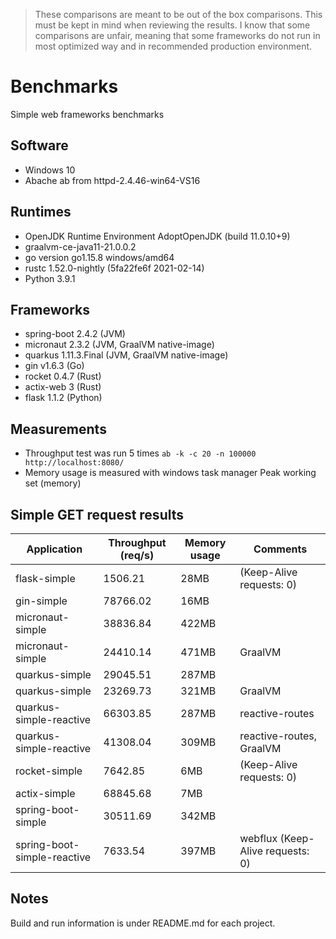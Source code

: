 > These comparisons are meant to be out of the box comparisons. This must be kept in mind when reviewing the results. I know that some comparisons are unfair, meaning that some frameworks do not run in most optimized way and in recommended production environment.

# Benchmarks
Simple web frameworks benchmarks

## Software
- Windows 10
- Abache ab from httpd-2.4.46-win64-VS16

## Runtimes
- OpenJDK Runtime Environment AdoptOpenJDK (build 11.0.10+9)
- graalvm-ce-java11-21.0.0.2
- go version go1.15.8 windows/amd64
- rustc 1.52.0-nightly (5fa22fe6f 2021-02-14)
- Python 3.9.1

## Frameworks
- spring-boot 2.4.2 (JVM)
- micronaut 2.3.2 (JVM, GraalVM native-image)
- quarkus 1.11.3.Final (JVM, GraalVM native-image)
- gin v1.6.3 (Go)
- rocket 0.4.7 (Rust)
- actix-web 3 (Rust)
- flask 1.1.2 (Python)

## Measurements
- Throughput test was run 5 times ```ab -k -c 20 -n 100000 http://localhost:8080/```
- Memory usage is measured with windows task manager Peak working set (memory)

## Simple GET request results

| Application                       | Throughput (req/s) | Memory usage | Comments                            |
| --------------------------------- | ------------------ | ------------ | ----------------------------------- |
| flask-simple                      | 1506.21            | 28MB         | (Keep-Alive requests:    0)         |
| gin-simple                        | 78766.02           | 16MB         |                                     |
| micronaut-simple                  | 38836.84           | 422MB        |                                     |
| micronaut-simple                  | 24410.14           | 471MB        | GraalVM                             |
| quarkus-simple                    | 29045.51           | 287MB        |                                     |
| quarkus-simple                    | 23269.73           | 321MB        | GraalVM                             |
| quarkus-simple-reactive           | 66303.85           | 287MB        | reactive-routes                     |
| quarkus-simple-reactive           | 41308.04           | 309MB        | reactive-routes, GraalVM            |
| rocket-simple                     | 7642.85            | 6MB          |(Keep-Alive requests:    0)          |
| actix-simple                      | 68845.68           | 7MB          |                                     |
| spring-boot-simple                | 30511.69           | 342MB        |                                     |
| spring-boot-simple-reactive       | 7633.54            | 397MB        | webflux (Keep-Alive requests:    0) |

## Notes
Build and run information is under README.md for each project.